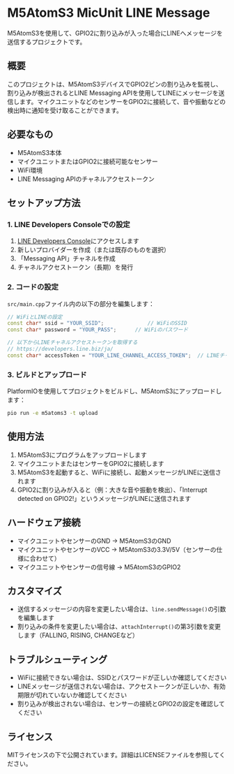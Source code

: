 # M5AtomS3 MicUnit LINE Message

M5AtomS3を使用して、GPIO2に割り込みが入った場合にLINEへメッセージを送信するプロジェクトです。

## 概要

このプロジェクトは、M5AtomS3デバイスでGPIO2ピンの割り込みを監視し、割り込みが検出されるとLINE Messaging APIを使用してLINEにメッセージを送信します。マイクユニットなどのセンサーをGPIO2に接続して、音や振動などの検出時に通知を受け取ることができます。

## 必要なもの

- M5AtomS3本体
- マイクユニットまたはGPIO2に接続可能なセンサー
- WiFi環境
- LINE Messaging APIのチャネルアクセストークン

## セットアップ方法

### 1. LINE Developers Consoleでの設定

1. [LINE Developers Console](https://developers.line.biz/console/)にアクセスします
2. 新しいプロバイダーを作成（または既存のものを選択）
3. 「Messaging API」チャネルを作成
4. チャネルアクセストークン（長期）を発行

### 2. コードの設定

`src/main.cpp`ファイル内の以下の部分を編集します：

```cpp
// WiFiとLINEの設定
const char* ssid = "YOUR_SSID";              // WiFiのSSID
const char* password = "YOUR_PASS";      // WiFiのパスワード

// 以下からLINEチャネルアクセストークンを取得する
// https://developers.line.biz/ja/
const char* accessToken = "YOUR_LINE_CHANNEL_ACCESS_TOKEN";  // LINEチャネルアクセストークン
```

### 3. ビルドとアップロード

PlatformIOを使用してプロジェクトをビルドし、M5AtomS3にアップロードします：

```bash
pio run -e m5atoms3 -t upload
```

## 使用方法

1. M5AtomS3にプログラムをアップロードします
2. マイクユニットまたはセンサーをGPIO2に接続します
3. M5AtomS3を起動すると、WiFiに接続し、起動メッセージがLINEに送信されます
4. GPIO2に割り込みが入ると（例：大きな音や振動を検出）、「Interrupt detected on GPIO2!」というメッセージがLINEに送信されます

## ハードウェア接続

- マイクユニットやセンサーのGND → M5AtomS3のGND
- マイクユニットやセンサーのVCC → M5AtomS3の3.3V/5V（センサーの仕様に合わせて）
- マイクユニットやセンサーの信号線 → M5AtomS3のGPIO2

## カスタマイズ

- 送信するメッセージの内容を変更したい場合は、`line.sendMessage()`の引数を編集します
- 割り込みの条件を変更したい場合は、`attachInterrupt()`の第3引数を変更します（FALLING, RISING, CHANGEなど）

## トラブルシューティング

- WiFiに接続できない場合は、SSIDとパスワードが正しいか確認してください
- LINEメッセージが送信されない場合は、アクセストークンが正しいか、有効期限が切れていないか確認してください
- 割り込みが検出されない場合は、センサーの接続とGPIO2の設定を確認してください

## ライセンス

MITライセンスの下で公開されています。詳細はLICENSEファイルを参照してください。